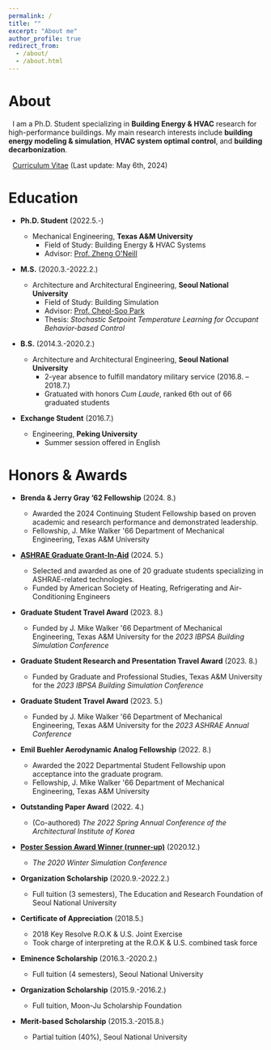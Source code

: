 ```yaml
---
permalink: /
title: ""
excerpt: "About me"
author_profile: true
redirect_from: 
  - /about/
  - /about.html
---
```

About
======
&nbsp; I am a Ph.D. Student specializing in **Building Energy & HVAC** research for high-performance buildings.
My main research interests include **building energy modeling & simulation**, **HVAC system optimal control**, and **building decarbonization**.  

&nbsp; [Curriculum Vitae](http://youngsik-choi.github.io/files/CV_ChoiY.pdf) (Last update: May 6th, 2024)


Education
======

* **Ph.D. Student** (2022.5.-)
  * Mechanical Engineering, **Texas A&M University**
    * Field of Study: Building Energy & HVAC Systems 
    * Advisor: [Prof. Zheng O'Neill](https://hvac.engr.tamu.edu/)

* **M.S.** (2020.3.-2022.2.)
  * Architecture and Architectural Engineering, **Seoul National University**
    * Field of Study: Building Simulation
    * Advisor: [Prof. Cheol-Soo Park](http://bs.snu.ac.kr/)
    * Thesis: *Stochastic Setpoint Temperature Learning for Occupant Behavior-based Control*

* **B.S.** (2014.3.-2020.2.)
  * Architecture and Architectural Engineering, **Seoul National University**
    * 2-year absence to fulfill mandatory military service (2016.8. – 2018.7.)
    * Gratuated with honors *Cum Laude*, ranked 6th out of 66 graduated students

* **Exchange Student** (2016.7.)
  * Engineering, **Peking University**
    * Summer session offered in English

Honors & Awards
======
* **Brenda & Jerry Gray ’62 Fellowship** (2024. 8.)
  * Awarded the 2024 Continuing Student Fellowship based on proven academic and research performance and demonstrated leadership.
  * Fellowship, J. Mike Walker '66 Department of Mechanical Engineering, Texas A&M University
   
* [**ASHRAE Graduate Grant-In-Aid**](https://www.ashrae.org/communities/student-zone/scholarships-and-grants/graduate-student-grant-in-aid-award-program) (2024. 5.)
  * Selected and awarded as one of 20 graduate students specializing in ASHRAE-related technologies.
  * Funded by American Society of Heating, Refrigerating and Air-Conditioning Engineers

* **Graduate Student Travel Award**	(2023. 8.)
  * Funded by J. Mike Walker '66 Department of Mechanical Engineering, Texas A&M University for the *2023 IBPSA Building Simulation Conference*
    
* **Graduate Student Research and Presentation Travel Award**	(2023. 8.)
  * Funded by Graduate and Professional Studies, Texas A&M University for the *2023 IBPSA Building Simulation Conference*

* **Graduate Student Travel Award**	(2023. 5.)
  * Funded by J. Mike Walker '66 Department of Mechanical Engineering, Texas A&M University for the *2023 ASHRAE Annual Conference*

* **Emil Buehler Aerodynamic Analog Fellowship** (2022. 8.)
  * Awarded the 2022 Departmental Student Fellowship upon acceptance into the graduate program.
  * Fellowship, J. Mike Walker '66 Department of Mechanical Engineering, Texas A&M University

* **Outstanding Paper Award** (2022. 4.)
  * (Co-authored) *The 2022 Spring Annual Conference of the Architectural Institute of Korea*

* [**Poster Session Award Winner (runner-up)**](http://youngsik-choi.github.io/files/WSC2020_Award.pdf)	(2020.12.)
  * *The 2020 Winter Simulation Conference*

* **Organization Scholarship** (2020.9.-2022.2.)
  * Full tuition (3 semesters), The Education and Research Foundation of Seoul National University

* **Certificate of Appreciation** (2018.5.)
  * 2018 Key Resolve R.O.K & U.S. Joint Exercise
  * Took charge of interpreting at the R.O.K & U.S. combined task force

* **Eminence Scholarship** (2016.3.-2020.2.)
  * Full tuition (4 semesters), Seoul National University
  
* **Organization Scholarship** (2015.9.-2016.2.)
  * Full tuition, Moon-Ju Scholarship Foundation

* **Merit-based Scholarship** (2015.3.-2015.8.)
  * Partial tuition (40%), Seoul National University

